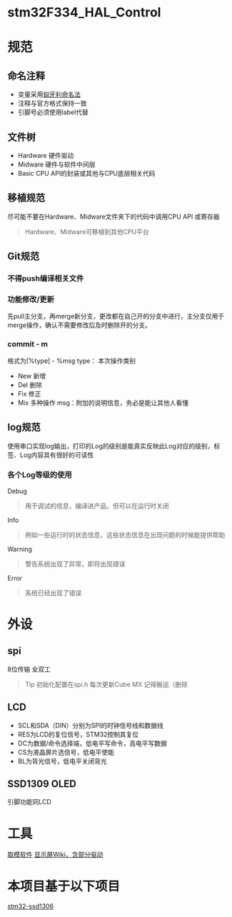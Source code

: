 # stm32F334_HAL_Control

# 规范

## 命名注释
- 变量采用[匈牙利命名法](https://zh.m.wikipedia.org/zh-hans/%E5%8C%88%E7%89%99%E5%88%A9%E5%91%BD%E5%90%8D%E6%B3%95)
- 注释与官方格式保持一致
- 引脚号必须使用label代替

## 文件树
- Hardware 硬件驱动
- Midware 硬件与软件中间层
- Basic CPU API的封装或其他与CPU底层相关代码

## 移植规范
尽可能不要在Hardware、Midware文件夹下的代码中调用CPU API 或寄存器

> Hardware、Midware可移植到其他CPU平台


## Git规范
### 不得push编译相关文件
### 功能修改/更新
先pull主分支，再merge新分支，更改都在自己开的分支中进行，主分支仅用于merge操作，确认不需要修改后及时删除开的分支。
### commit - m
格式为[%type] - %msg
type： 本次操作类别
- New 新增
- Del 删除
- Fix 修正
- Mix 多种操作
msg：附加的说明信息，务必是能让其他人看懂


## log规范
使用串口实现log输出，打印的Log的级别是能真实反映此Log对应的级别，标签、Log内容具有很好的可读性
### 各个Log等级的使用
Debug
> 用于调试的信息，编译进产品，但可以在运行时关闭

Info
> 例如一些运行时的状态信息，这些状态信息在出现问题的时候能提供帮助

Warning
> 警告系统出现了异常，即将出现错误

Error
> 系统已经出现了错误



# 外设
## spi
8位传输  全双工
> Tip  初始化配置在spi.h 每次更新Cube MX 记得搬运（删除
## LCD
- SCL和SDA（DIN）分别为SPI的时钟信号线和数据线
- RES为LCD的复位信号，STM32控制其复位
- DC为数据/命令选择端，低电平写命令，高电平写数据
- CS为液晶屏片选信号，低电平使能
- BL为背光信号，低电平关闭背光

## SSD1309 OLED
引脚功能同LCD


# 工具
[取模软件](http://en.radzio.dxp.pl/bitmap_converter/)
[显示屏Wiki，含部分驱动](http://www.lcdwiki.com/Main_Page)

# 本项目基于以下项目
[stm32-ssd1306](https://github.com/afiskon/stm32-ssd1306)

